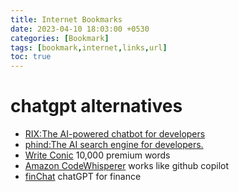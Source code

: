 ```yaml
---
title: Internet Bookmarks
date: 2023-04-10 18:03:00 +0530
categories: [Bookmark]
tags: [bookmark,internet,links,url]
toc: true
---
```

# chatgpt alternatives
- [RIX:The AI-powered chatbot for developers](https://hashnode.com/rix) 
- [phind:The AI search engine for developers.](https://www.phind.com/)
- [Write Conic](https://writesonic.com/) 10,000 premium words
- [Amazon CodeWhisperer](https://aws.amazon.com/codewhisperer/) works like github copilot 
- [finChat](https://finchat.io/) chatGPT for finance